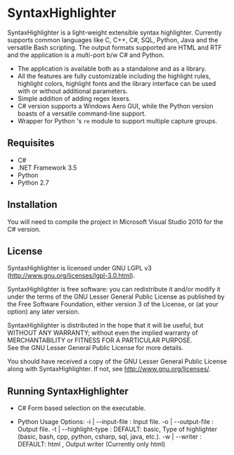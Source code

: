 # SyntaxHighlighter

SyntaxHighlighter is a light-weight extensible syntax highlighter. Currently supports common languages like C, C++, C#, SQL, Python, Java and the versatile Bash scripting. 
The output formats supported are HTML and RTF and the application is a multi-port b/w C# and Python.

* The application is available both as a standalone and as a library. 
* All the features are fully customizable including the highlight rules, highlight colors, highlight fonts and the library interface can be used with or without additional parameters. 
* Simple addition of adding regex lexers.
* C# version supports a Windows Aero GUI, while the Python version boasts of a versatile command-line support.
* Wrapper for Python 's `re` module to support multiple capture groups.


## Requisites

* C# 
 * .NET Framework 3.5
* Python
 * Python 2.7
 
## Installation

You will need to compile the project in Microsoft Visual Studio 2010 for the C# version.

## License

SyntaxHighlighter is licensed under GNU LGPL v3 (http://www.gnu.org/licenses/lgpl-3.0.html).

SyntaxHighlighter is free software: you can redistribute it and/or modify it under the terms of the GNU Lesser General Public License as published by
the Free Software Foundation, either version 3 of the License, or (at your option) any later version.

SyntaxHighlighter is distributed in the hope that it will be useful, but WITHOUT ANY WARRANTY; without even the implied warranty of MERCHANTABILITY or FITNESS FOR A PARTICULAR PURPOSE.  
See the GNU Lesser General Public License for more details.

You should have received a copy of the GNU Lesser General Public License
along with SyntaxHighlighter.  If not, see <http://www.gnu.org/licenses/>.

## Running SyntaxHighlighter

* C#
	Form based selection on the executable.
	
* Python
	Usage Options:
          -i | --input-file      : Input file.
          -o | --output-file     : Output file.
          -t | --highlight-type  : DEFAULT: basic, Type of highlighter (basic, bash, cpp, python, csharp, sql, java, etc.).
          -w | --writer          : DEFAULT: html , Output writer (Currently only html)